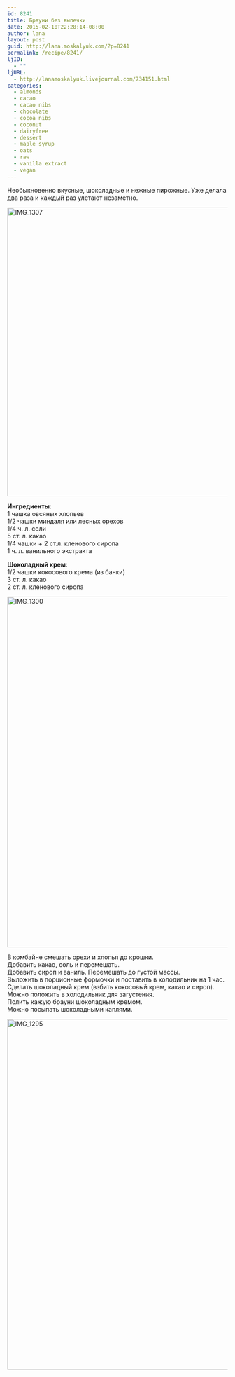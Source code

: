 ```yaml
---
id: 8241
title: Брауни без выпечки
date: 2015-02-10T22:28:14-08:00
author: lana
layout: post
guid: http://lana.moskalyuk.com/?p=8241
permalink: /recipe/8241/
ljID:
  - ""
ljURL:
  - http://lanamoskalyuk.livejournal.com/734151.html
categories:
  - almonds
  - cacao
  - cacao nibs
  - chocolate
  - cocoa nibs
  - coconut
  - dairyfree
  - dessert
  - maple syrup
  - oats
  - raw
  - vanilla extract
  - vegan
---
```

Необыкновенно вкусные, шоколадные и нежные пирожные. Уже делала два раза и каждый раз улетают незаметно.

<img loading="lazy" src="https://farm8.staticflickr.com/7382/16311338880_92aec1e28c_c.jpg" alt="IMG_1307" width="800" height="659" /> 

**Ингредиенты**:  
1 чашка овсяных хлопьев  
1/2 чашки миндаля или лесных орехов  
1/4 ч. л. соли  
5 ст. л. какао  
1/4 чашки + 2 ст.л. кленового сиропа  
1 ч. л. ванильного экстракта

**Шоколадный крем**:  
1/2 чашки кокосового крема (из банки)  
3 ст. л. какао  
2 ст. л. кленового сиропа

<img loading="lazy" src="https://farm8.staticflickr.com/7353/15878633093_12354998c1_c.jpg" alt="IMG_1300" width="615" height="800" /> 

В комбайне смешать орехи и хлопья до крошки.  
Добавить какао, соль и перемешать.  
Добавить сироп и ваниль. Перемешать до густой массы.  
Выложить в порционные формочки и поставить в холодильник на 1 час.  
Сделать шоколадный крем (взбить кокосовый крем, какао и сироп).  
Можно положить в холодильник для загустения.  
Полить кажую брауни шоколадным кремом.  
Можно посыпать шоколадными каплями.

<img loading="lazy" src="https://farm9.staticflickr.com/8679/15878633553_f31e38f396_c.jpg" alt="IMG_1295" width="698" height="800" />